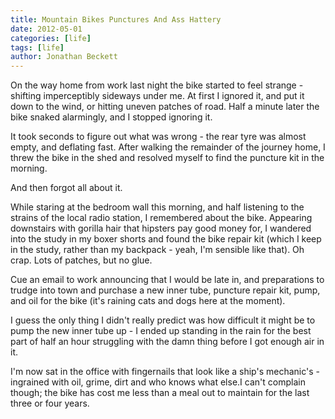 ```yaml
---
title: Mountain Bikes Punctures And Ass Hattery
date: 2012-05-01
categories: [life]
tags: [life]
author: Jonathan Beckett
---
```


On the way home from work last night the bike started to feel strange - shifting imperceptibly sideways under me. At first I ignored it, and put it down to the wind, or hitting uneven patches of road. Half a minute later the bike snaked alarmingly, and I stopped ignoring it.

It took seconds to figure out what was wrong - the rear tyre was almost empty, and deflating fast. After walking the remainder of the journey home, I threw the bike in the shed and resolved myself to find the puncture kit in the morning.

And then forgot all about it.

While staring at the bedroom wall this morning, and half listening to the strains of the local radio station, I remembered about the bike. Appearing downstairs with gorilla hair that hipsters pay good money for, I wandered into the study in my boxer shorts and found the bike repair kit (which I keep in the study, rather than my backpack - yeah, I'm sensible like that). Oh crap. Lots of patches, but no glue.

Cue an email to work announcing that I would be late in, and preparations to trudge into town and purchase a new inner tube, puncture repair kit, pump, and oil for the bike (it's raining cats and dogs here at the moment).

I guess the only thing I didn't really predict was how difficult it might be to pump the new inner tube up - I ended up standing in the rain for the best part of half an hour struggling with the damn thing before I got enough air in it.

I'm now sat in the office with fingernails that look like a ship's mechanic's - ingrained with oil, grime, dirt and who knows what else.I can't complain though; the bike has cost me less than a meal out to maintain for the last three or four years.